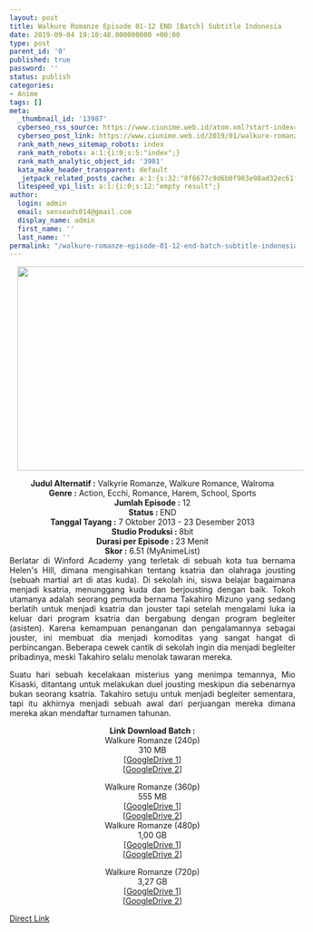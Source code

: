 ```yaml
---
layout: post
title: Walkure Romanze Episode 01-12 END [Batch] Subtitle Indonesia
date: 2019-09-04 19:10:48.000000000 +00:00
type: post
parent_id: '0'
published: true
password: ''
status: publish
categories:
- Anime
tags: []
meta:
  _thumbnail_id: '13987'
  cyberseo_rss_source: https://www.ciunime.web.id/atom.xml?start-index=3901&max-results=150
  cyberseo_post_link: https://www.ciunime.web.id/2019/01/walkure-romanze-episode-01-12-end-batch.html
  rank_math_news_sitemap_robots: index
  rank_math_robots: a:1:{i:0;s:5:"index";}
  rank_math_analytic_object_id: '3981'
  kata_make_header_transparent: default
  _jetpack_related_posts_cache: a:1:{s:32:"8f6677c9d6b0f903e98ad32ec61f8deb";a:2:{s:7:"expires";i:1654322126;s:7:"payload";a:0:{}}}
  litespeed_vpi_list: a:1:{i:0;s:12:"empty result";}
author:
  login: admin
  email: senseads014@gmail.com
  display_name: admin
  first_name: ''
  last_name: ''
permalink: "/walkure-romanze-episode-01-12-end-batch-subtitle-indonesia/"
---
```

<div class="separator" style="clear: both; text-align: center;"><a href="https://4.bp.blogspot.com/-IA-mjRL6a_w/XEAj4R5dW3I/AAAAAAAAHyI/-k0VJEVcK-QlQTtG4JdB83Etly3EgAyGQCLcBGAs/s1600/Walkure%2BRomanze.jpg" imageanchor="1" style="margin-left: 1em; margin-right: 1em;"><img border="0" data-original-height="720" data-original-width="1280" height="360" src="{{ site.baseurl }}/assets/2019/09/Walkure%2BRomanze.jpg" width="640" /></a></div>
<p>
<div style="text-align: center;"><b>Judul</b><b><b> Alternatif</b> :</b> <b></b>Valkyrie Romanze, Walkure Romance, Walroma</div>
<div style="text-align: center;"><b><b>Genre :</b></b> <b></b>Action, Ecchi, Romance, Harem, School, Sports</div>
<div style="text-align: center;"><b>Jumlah Episode :</b> 12<br /><b>Status :&nbsp;</b>END<br /><b>Tanggal Tayang :</b> 7 Oktober 2013 - 23 Desember 2013<br /><b>Studio Produksi : </b>8bit<br /><b>Durasi per Episode :&nbsp;</b>23 Menit</div>
<div style="text-align: center;"><b>Skor :</b> 6.51 (MyAnimeList)</div>
<div style="text-align: center;"></div>
<div style="text-align: justify;">Berlatar di Winford Academy yang terletak di sebuah kota tua bernama Helen's Hill, dimana mengisahkan tentang ksatria dan olahraga jousting (sebuah martial art di atas kuda). Di sekolah ini, siswa belajar bagaimana menjadi ksatria, menunggang kuda dan berjousting dengan baik. Tokoh utamanya adalah seorang pemuda bernama Takahiro Mizuno yang sedang berlatih untuk menjadi ksatria dan jouster tapi setelah mengalami luka ia keluar dari program ksatria dan bergabung dengan program begleiter (asisten). Karena kemampuan penanganan dan pengalamannya sebagai jouster, ini membuat dia menjadi komoditas yang sangat hangat di perbincangan. Beberapa cewek cantik di sekolah ingin dia menjadi begleiter pribadinya, meski Takahiro selalu menolak tawaran mereka.</p>
<p>Suatu hari sebuah kecelakaan misterius yang&nbsp;menimpa temannya, Mio Kisaski, ditantang untuk melakukan duel jousting meskipun dia sebenarnya bukan seorang ksatria. Takahiro setuju untuk menjadi begleiter sementara, tapi itu akhirnya menjadi sebuah awal dari perjuangan mereka dimana mereka akan mendaftar turnamen tahunan.</p></div>
<div style="text-align: justify;"></div>
<div style="text-align: justify;"></div>
<div style="text-align: center;"><b>Link Download Batch :</b></div>
<div style="text-align: center;">
<div style="text-align: center;">Walkure Romanze (240p)</div>
<div style="text-align: center;">310 MB<br />[<a href="https://drive.google.com/file/d/1HACSh2CZVHK8R7D8Q4496CtLqvCZv9Fe/view" target="_blank" rel="noopener">GoogleDrive 1</a>]<br />[<a href="https://drive.google.com/file/d/11ufh3gN8TNRA1gnVa-MppZPpmtOkUwpv/view" target="_blank" rel="noopener">GoogleDrive 2</a>]</p>
</div>
</div>
<div style="text-align: center;">Walkure Romanze (360p)</div>
<div style="text-align: center;">555 MB</div>
<div style="text-align: center;">[<a href="https://drive.google.com/file/d/1fMTelPpwfJVV3bZNFIH4BfeR_CL9wtyb/view" target="_blank" rel="noopener">GoogleDrive 1</a>]<br />[<a href="https://drive.google.com/file/d/1KiUnZLJvFsW8HPtJWZQ0p8lWrvo3ROWh/view" target="_blank" rel="noopener">GoogleDrive 2</a>]</div>
<div style="text-align: center;"></div>
<div style="text-align: center;">Walkure Romanze (480p)<br />1,00 GB</div>
<div style="text-align: center;">[<a href="https://drive.google.com/file/d/1cgdggEyQdDTTDTuq7j3gg7Nqh42HaaIr/view?usp=sharing" target="_blank" rel="noopener">GoogleDrive 1</a>]<br />[<a href="https://drive.google.com/file/d/104k8yvAJf4rsQqGA_kVGgkiI3zIZyd79/view" target="_blank" rel="noopener">GoogleDrive 2</a>]</p>
<p>Walkure Romanze (720p)<br />3,27 GB<br />[<a href="https://drive.google.com/file/d/1tEGDGDu66g8QbOpYn_u2GZevi3DBQm_d/view" target="_blank" rel="noopener">GoogleDrive 1</a>]<br />[<a href="https://drive.google.com/file/d/16r7zxe2Jqm0GHfV1PDbuJEb40osclbMb/view" target="_blank" rel="noopener">GoogleDrive 2</a>]</div>
<link rel="stylesheet" href="https://cdnjs.cloudflare.com/ajax/libs/font-awesome/4.7.0/css/font-awesome.min.css" />
<div class="divbtn"> <a href="https://handymansurrender.com/fihup8buzv?key=94550f7ce39444073321dde3b8782f97" class="btn"><i class="fa fa-download"></i> Direct Link</a> </div>
